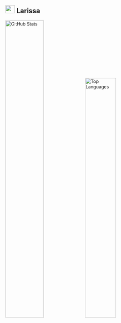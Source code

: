 <section>
        <h1 class="field">
        <img class="avatar" src="https://github.com/larissahol/larissahol/blob/main/images/github.png" width="30" height="25" />
        <span>Larissa</span>
        </h1>
 </section>
<p>
  <img src="https://github-readme-stats.vercel.app/api?username=larissahol&show_icons=true&count_private=true&theme=one_dark_pro" alt="GitHub Stats" width="49%" />
  <img src="https://github-readme-stats.vercel.app/api/top-langs/?username=larissahol&layout=compact&theme=one_dark_pro&langs_count=4" alt="Top Languages" width="44%" />
</p>
